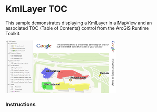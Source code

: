 # KmlLayer TOC

This sample demonstrates displaying a KmlLayer in a MapView and an associated TOC (Table of Contents) control from the ArcGIS Runtime Toolkit.

<img src="KmlLayerTOC.jpg" width="350"/>

### Instructions

